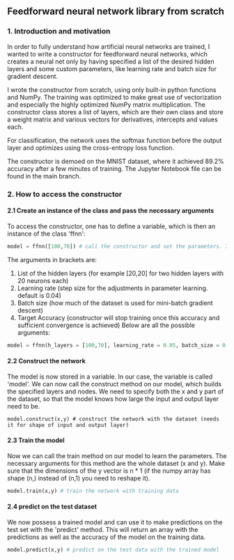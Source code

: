 ## Feedforward neural network library from scratch
### 1. Introduction and motivation
In order to fully understand how artificial neural networks are trained, I wanted to write a constructor for feedforward neural networks, which creates a neural net only by having specified a list of the desired hidden layers and some custom parameters, like learning rate and batch size for gradient descent.

I wrote the constructor from scratch, using only built-in python functions and NumPy. The training was optimized to make great use of vectorization and especially the highly optimized NumPy matrix multiplication. The constructor class stores a list of layers, which are their own class and store a weight matrix and various vectors for derivatives, intercepts and values each.

For classification, the network uses the softmax function before the output layer and optimizes using the cross-entropy loss function.

The constructor is demoed on the MNIST dataset, where it achieved 89.2% accuracy after a few minutes of training. The Jupyter Notebook file can be found in the main branch.

### 2. How to access the constructor
#### 2.1 Create an instance of the class and pass the necessary arguments
To access the constructor, one has to define a variable, which is then an instance of the class 'ffnn':
```Python
model = ffnn([100,70]) # call the constructor and set the parameters. In this case two hidden layers with 100 and 70 nodes each.
```

The arguments in brackets are:

1. List of the hidden layers (for example [20,20] for two hidden layers with 20 neurons each)
2. Learning rate (step size for the adjustments in parameter learning. default is 0.04)
3. Batch size (how much of the dataset is used for mini-batch gradient descent)
4. Target Accuracy (constructor will stop training once this accuracy and sufficient convergence is achieved)
Below are all the possible arguments:

```Python
model = ffnn(h_layers = [100,70], learning_rate = 0.05, batch_size = 0.1, targetAccuracy = 0.92)
```

#### 2.2 Construct the network
The model is now stored in a variable. In our case, the variable is called 'model'. We can now call the construct method on our model, which builds the specified layers and nodes. We need to specify both the x and y part of the dataset, so that the model knows how large the input and output layer need to be.

```Pyrhon
model.construct(x,y) # construct the network with the dataset (needs it for shape of input and output layer)
```

#### 2.3 Train the model
Now we can call the train method on our model to learn the parameters. The necessary arguments for this method are the whole dataset (x and y). Make sure that the dimensions of the y vector is n * 1 (if the numpy array has shape (n,) instead of (n,1) you need to reshape it).

```Python
model.train(x,y) # train the network with training data
```

#### 2.4 predict on the test dataset
We now possess a trained model and can use it to make predictions on the test set with the 'predict' method. This will return an array with the predictions as well as the accuracy of the model on the training data.

```Python
model.predict(x,y) # predict on the test data with the trained model
```
